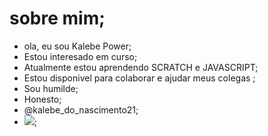 # sobre mim;
- ola, eu sou Kalebe Power;
- Estou interesado em curso;
- Atualmente estou aprendendo SCRATCH e JAVASCRIPT;
- Estou disponivel para colaborar e ajudar meus colegas ; 
- Sou humilde; 
- Honesto;
- @kalebe_do_nascimento21;
- <a href=””><img src=”https://www.cineset.com.br/carros-3-relampago-mcqueen-ensina-dificil-licao-para-pixar/”></img></a>;

<!--
**KalebePower/KalebePower** is a ✨ _special_ ✨ repository because its `README.md` (this file) appears on your GitHub profile.

Here are some ideas to get you started:

- 🔭 I’m currently working on ...
- 🌱 I’m currently learning ...
- 👯 I’m looking to collaborate on ...
- 🤔 I’m looking for help with ...
- 💬 Ask me about ...
- 📫 How to reach me: ...
- 😄 Pronouns: ...
- ⚡ Fun fact: ...
-->
